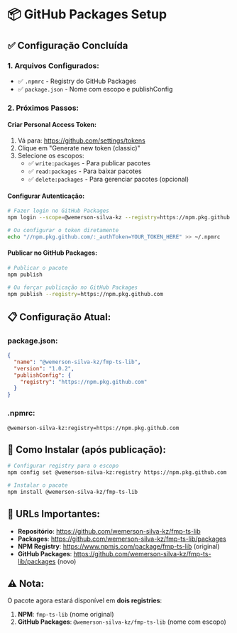 # 📦 GitHub Packages Setup

## ✅ Configuração Concluída

### 1. **Arquivos Configurados:**
- ✅ `.npmrc` - Registry do GitHub Packages
- ✅ `package.json` - Nome com escopo e publishConfig

### 2. **Próximos Passos:**

#### **Criar Personal Access Token:**
1. Vá para: https://github.com/settings/tokens
2. Clique em "Generate new token (classic)"
3. Selecione os escopos:
   - ✅ `write:packages` - Para publicar pacotes
   - ✅ `read:packages` - Para baixar pacotes
   - ✅ `delete:packages` - Para gerenciar pacotes (opcional)

#### **Configurar Autenticação:**
```bash
# Fazer login no GitHub Packages
npm login --scope=@wemerson-silva-kz --registry=https://npm.pkg.github.com

# Ou configurar o token diretamente
echo "//npm.pkg.github.com/:_authToken=YOUR_TOKEN_HERE" >> ~/.npmrc
```

#### **Publicar no GitHub Packages:**
```bash
# Publicar o pacote
npm publish

# Ou forçar publicação no GitHub Packages
npm publish --registry=https://npm.pkg.github.com
```

## 📋 **Configuração Atual:**

### **package.json:**
```json
{
  "name": "@wemerson-silva-kz/fmp-ts-lib",
  "version": "1.0.2",
  "publishConfig": {
    "registry": "https://npm.pkg.github.com"
  }
}
```

### **.npmrc:**
```
@wemerson-silva-kz:registry=https://npm.pkg.github.com
```

## 🚀 **Como Instalar (após publicação):**

```bash
# Configurar registry para o escopo
npm config set @wemerson-silva-kz:registry https://npm.pkg.github.com

# Instalar o pacote
npm install @wemerson-silva-kz/fmp-ts-lib
```

## 📍 **URLs Importantes:**
- **Repositório**: https://github.com/wemerson-silva-kz/fmp-ts-lib
- **Packages**: https://github.com/wemerson-silva-kz/fmp-ts-lib/packages
- **NPM Registry**: https://www.npmjs.com/package/fmp-ts-lib (original)
- **GitHub Packages**: https://github.com/wemerson-silva-kz/fmp-ts-lib/packages (novo)

## ⚠️ **Nota:**
O pacote agora estará disponível em **dois registries**:
1. **NPM**: `fmp-ts-lib` (nome original)
2. **GitHub Packages**: `@wemerson-silva-kz/fmp-ts-lib` (nome com escopo)
